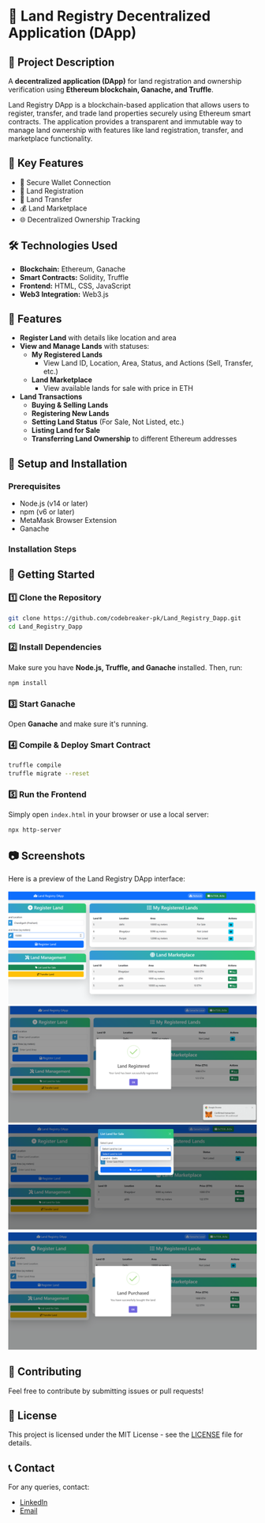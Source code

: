 # 🏡 Land Registry Decentralized Application (DApp)

## 📝 Project Description

A **decentralized application (DApp)** for land registration and ownership verification using **Ethereum blockchain, Ganache, and Truffle**.

Land Registry DApp is a blockchain-based application that allows users to register, transfer, and trade land properties securely using Ethereum smart contracts. The application provides a transparent and immutable way to manage land ownership with features like land registration, transfer, and marketplace functionality.


## 🌟 Key Features

- 🔐 Secure Wallet Connection
- 📝 Land Registration
- 🔄 Land Transfer
- 💰 Land Marketplace
- 🌐 Decentralized Ownership Tracking

## 🛠 Technologies Used

- **Blockchain:** Ethereum, Ganache
- **Smart Contracts:** Solidity, Truffle
- **Frontend:** HTML, CSS, JavaScript
- **Web3 Integration:** Web3.js
  

## 📌 Features
- **Register Land** with details like location and area
- **View and Manage Lands** with statuses:
  - **My Registered Lands**
    - View Land ID, Location, Area, Status, and Actions (Sell, Transfer, etc.)
  - **Land Marketplace**
    - View available lands for sale with price in ETH
- **Land Transactions**
  - **Buying & Selling Lands**
  - **Registering New Lands**
  - **Setting Land Status** (For Sale, Not Listed, etc.)
  - **Listing Land for Sale**
  - **Transferring Land Ownership** to different Ethereum addresses
 
  
## 🚀 Setup and Installation

### Prerequisites
- Node.js (v14 or later)
- npm (v6 or later)
- MetaMask Browser Extension
- Ganache

### Installation Steps

## 🚀 Getting Started

### 1️⃣ Clone the Repository
```bash
git clone https://github.com/codebreaker-pk/Land_Registry_Dapp.git
cd Land_Registry_Dapp
```

### 2️⃣ Install Dependencies
Make sure you have **Node.js, Truffle, and Ganache** installed. Then, run:
```bash
npm install
```

### 3️⃣ Start Ganache
Open **Ganache** and make sure it's running.

### 4️⃣ Compile & Deploy Smart Contract
```bash
truffle compile
truffle migrate --reset
```

### 5️⃣ Run the Frontend
Simply open `index.html` in your browser or use a local server:
```bash
npx http-server
```

## 📷 Screenshots
Here is a preview of the Land Registry DApp interface:

![Homepage](test/9.png)
![Registration Form](test/3.png)
![Land Records](test/4.png)
![Ownership Verification](test/6.png)

## 🤝 Contributing
Feel free to contribute by submitting issues or pull requests!

## 📜 License
This project is licensed under the MIT License - see the [LICENSE](LICENSE) file for details.

## 📞 Contact
For any queries, contact: 
- [LinkedIn](https://linkedin.com/in/prashant-kumar-2a6a9820a) 
- [Email](Krprashant0412@gmail.com)
